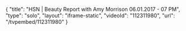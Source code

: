 {
    "title": "HSN | Beauty Report with Amy Morrison 06.01.2017 - 07 PM",
    "type": "solo",
    "layout": "iframe-static",
    "videoId": "112311980",
    "url": "\/tvpembed\/112311980"
}